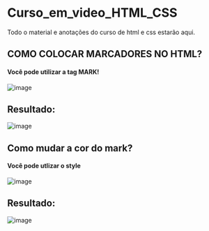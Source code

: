# Curso_em_video_HTML_CSS
Todo o material e anotações do curso de html e css estarão aqui.


## COMO COLOCAR MARCADORES NO HTML?
#### Você pode utilizar a tag MARK!

![image](https://user-images.githubusercontent.com/99850729/206920321-e6dddab6-0ccf-416b-bf85-41540f127712.png)

## Resultado:
![image](https://user-images.githubusercontent.com/99850729/206920337-c4869c57-a18d-4e0d-9a07-c99527e788bd.png)

## Como mudar a cor do mark?
#### Você pode utlizar o style

![image](https://user-images.githubusercontent.com/99850729/206920537-620d7a2a-0073-44b2-9428-ec6bbc9c2e95.png)


## Resultado: 
![image](https://user-images.githubusercontent.com/99850729/206920524-7673cb39-fb2a-4c8f-bf58-0335c2841229.png)
